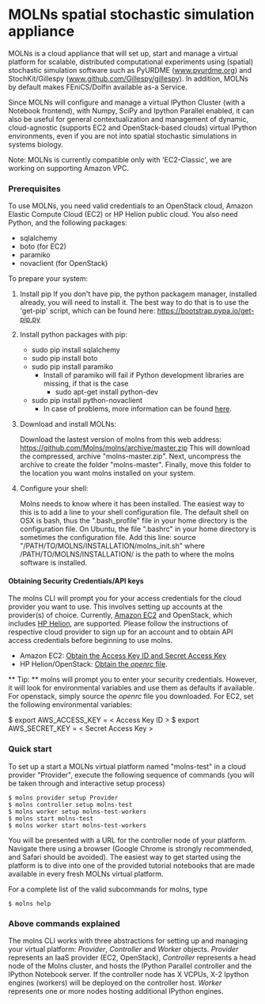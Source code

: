 # MOLNs spatial stochastic simulation appliance #

MOLNs is a cloud appliance that will set up, start and manage a virtual platform for scalable, distributed computational experiments using (spatial) stochastic simulation software such as PyURDME (www.pyurdme.org) and StochKit/Gillespy (www.github.com/Gillespy/gillespy). In addition, MOLNs by default makes FEniCS/Dolfin available as-a Service.  

Since MOLNs will configure and manage a virtual IPython Cluster (with a Notebook frontend), with Numpy, SciPy and Ipython Parallel enabled, it can also be useful for general contextualization and management of dynamic, cloud-agnostic (supports EC2 and OpenStack-based clouds) virtual IPython environments, even if you are not into spatial stochastic simulations in systems biology. 

Note: MOLNs is currently compatible only with 'EC2-Classic', we are working on supporting Amazon VPC. 

### Prerequisites ###
To use MOLNs, you need valid credentials to an OpenStack cloud, Amazon Elastic Compute Cloud (EC2) or HP Helion public cloud. You also need Python, and the following packages:

* sqlalchemy
* boto (for EC2)
* paramiko
* novaclient (for OpenStack)
 
To prepare your system:

1. Install pip
    If you don't have pip, the python packagem manager, installed
    already, you will need to install it. The best way to do that
    is to use the 'get-pip' script, which can be found here:
    https://bootstrap.pypa.io/get-pip.py

2. Install python packages with pip:

    * sudo pip install sqlalchemy
    * sudo pip install boto
    * sudo pip install paramiko
        * Install of paramiko will fail if Python development libraries are missing, if that is the case
            * sudo apt-get install python-dev
    * sudo pip install python-novaclient
        * In case of problems, more information can be found [here](http://docs.openstack.org/user-guide/content/install_clients.html). 
    
3. Download and install MOLNs:

    Download the lastest version of molns from this web address:
        https://github.com/Molns/molns/archive/master.zip
    This will download the compressed, archive "molns-master.zip". Next, 
    uncompress the archive to create the folder "molns-master". Finally,
    move this folder to the location you want molns installed on your system.

4. Configure your shell:

    Molns needs to know where it has been installed. The easiest
    way to this is to add a line to your shell configuration file.
    The default shell on OSX is bash, thus the ".bash_profile" file
    in your home directory is the configuration file. On Ubuntu, the
    file ".bashrc" in your home directory is sometimes the configuration
    file. Add this line:
        source "/PATH/TO/MOLNS/INSTALLATION/molns_init.sh"
    where /PATH/TO/MOLNS/INSTALLATION/ is the path to where the molns
    software is installed.

#### Obtaining Security Credentials/API keys ####
The molns CLI will prompt you for your access credentials for the cloud provider you want to use. This involves setting up accounts at the provider(s) of choice. Currently, [Amazon EC2](http://aws.amazon.com/ec2/) and OpenStack, which includes [HP Helion](http://www8.hp.com/us/en/cloud/helion-overview.html), are supported. Please follow the instructions of respective cloud provider to sign up for an account and to obtain API access credentials before beginning to use molns. 

* Amazon EC2: [Obtain the Access Key ID and Secret Access Key](http://docs.aws.amazon.com/general/latest/gr/getting-aws-sec-creds.html)  
* HP Helion/OpenStack: [Obtain the *openrc* file](http://docs.openstack.org/cli-reference/content/cli_openrc.html).  

** Tip: **
    molns will prompt you to enter your security credentials. However, it will look for environmental variables and use them as defaults if available. For openstack, simply source the *openrc* file you downloaded. For EC2, set the following environmental variables:

   $ export AWS_ACCESS_KEY = < Access Key ID >
   $ export AWS_SECRET_KEY = < Secret Access Key >


### Quick start ####

To set up a start a MOLNs virtual platform named "molns-test" in a cloud provider "Provider", execute the following sequence of commands (you will be taken through and interactive setup process)

    $ molns provider setup Provider
    $ molns controller setup molns-test
    $ molns worker setup molns-test-workers
    $ molns start molns-test
    $ molns worker start molns-test-workers

You will be presented with a URL for the controller node of your platform. Navigate there using a browser (Google Chrome is strongly recommended, and Safari should be avoided). The easiest way to get started using the platform is to dive into one of the provided tutorial notebooks that are made available in every fresh MOLNs virtual platform.  

For a complete list of the valid subcommands for molns, type 

    $ molns help

### Above commands explained ###
The molns CLI works with three abstractions for setting up and managing your virtual platform: *Provider*, *Controller* and *Worker* objects. *Provider* represents an IaaS provider (EC2, OpenStack), *Controller* represents a head node of the Molns cluster, and hosts the IPython Parallel controller and the IPython Notebook server. If the controller node has X VCPUs, X-2 Ipython engines (workers) will be deployed on the controller host.  *Worker* represents one or more nodes hosting additional IPython engines.

